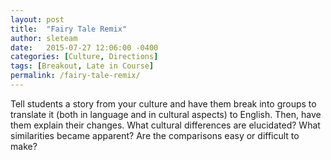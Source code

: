 ```yaml
---
layout: post
title:  "Fairy Tale Remix"
author: sleteam
date:   2015-07-27 12:06:00 -0400
categories: [Culture, Directions]
tags: [Breakout, Late in Course]
permalink: /fairy-tale-remix/
---
```

Tell students a story from your culture and have them break into groups to translate it (both in language and in cultural aspects) to English. Then, have them explain their changes. What cultural differences are elucidated? What similarities became apparent? Are the comparisons easy or difficult to make?